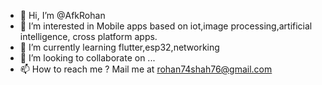 - 👋 Hi, I’m @AfkRohan
- 👀 I’m interested in Mobile apps based on iot,image processing,artificial intelligence, cross platform apps.
- 🌱 I’m currently learning flutter,esp32,networking
- 💞️ I’m looking to collaborate on ...
- 📫 How to reach me ?
  Mail me at rohan74shah76@gmail.com

<!---
AfkRohan/AfkRohan is a ✨ special ✨ repository because its `README.md` (this file) appears on your GitHub profile.
You can click the Preview link to take a look at your changes.
--->

